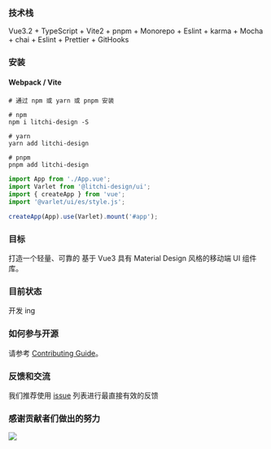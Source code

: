 ### 技术栈

Vue3.2 + TypeScript + Vite2 + pnpm + Monorepo + Eslint + karma + Mocha + chai + Eslint + Prettier + GitHooks

### 安装

#### Webpack / Vite

```shell
# 通过 npm 或 yarn 或 pnpm 安装

# npm
npm i litchi-design -S

# yarn
yarn add litchi-design

# pnpm
pnpm add litchi-design
```

```js
import App from './App.vue';
import Varlet from '@litchi-design/ui';
import { createApp } from 'vue';
import '@varlet/ui/es/style.js';

createApp(App).use(Varlet).mount('#app');
```

### 目标

打造一个轻量、可靠的 基于 Vue3 具有 Material Design 风格的移动端 UI 组件库。

### 目前状态

开发 ing

### 如何参与开源

请参考 [Contributing Guide](https://github.com/litchi-design/litchi-design/.github/CONTRIBUTING.md)。

### 反馈和交流

我们推荐使用 [issue](https://github.com/litchi-design/litchi-design/issues) 列表进行最直接有效的反馈

### 感谢贡献者们做出的努力

<a href="https://github.com/litchi-design/litchi-design/graphs/contributors">
  <img src="https://contrib.rocks/image?repo=litchi-design/litchi-design" />
</a>
